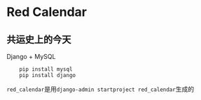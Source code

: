 # Red Calendar

## 共运史上的今天

Django + MySQL

```
    pip install mysql
    pip install django
```

`red_calendar`是用`django-admin startproject red_calendar`生成的
